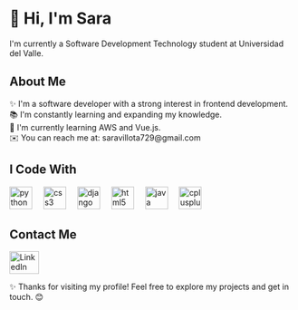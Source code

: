 <h1 align="left">👋 Hi, I'm Sara</h1>

<p align="left">I'm currently a Software Development Technology student at Universidad del Valle.</p>


<h2 align="left">About Me</h2>

<p align="left">
✨ I'm a software developer with a strong interest in frontend development.<br>
📚 I'm constantly learning and expanding my knowledge.<br>
🎯 I'm currently learning AWS and Vue.js.<br>
✉️ You can reach me at: saravillota729@gmail.com
</p>


<h2 align="left">I Code With</h2>

<div align="left">
  <img src="https://cdn.jsdelivr.net/gh/devicons/devicon/icons/python/python-original.svg" height="40" alt="python logo" />
  <img width="12" />
  <img src="https://cdn.jsdelivr.net/gh/devicons/devicon/icons/css3/css3-original.svg" height="40" alt="css3 logo" />
  <img width="12" />
  <img src="https://cdn.jsdelivr.net/gh/devicons/devicon/icons/django/django-plain.svg" height="40" alt="django logo" />
  <img width="12" />
  <img src="https://cdn.jsdelivr.net/gh/devicons/devicon/icons/html5/html5-original.svg" height="40" alt="html5 logo" />
  <img width="12" />
  <img src="https://cdn.jsdelivr.net/gh/devicons/devicon/icons/java/java-original.svg" height="40" alt="java logo" />
  <img width="12" />
  <img src="https://cdn.jsdelivr.net/gh/devicons/devicon/icons/cplusplus/cplusplus-original.svg" height="40" alt="cplusplus logo" />
</div>


<h2 align="left">Contact Me</h2>

<div align="left">
  <a href="https://www.linkedin.com/in/itssinis" target="_blank">
    <img src="https://raw.githubusercontent.com/maurodesouza/profile-readme-generator/master/src/assets/icons/social/linkedin/default.svg" width="52" height="40" alt="LinkedIn logo" />
  </a>
</div>


<p align="left">✨ Thanks for visiting my profile! Feel free to explore my projects and get in touch. 😊</p>
